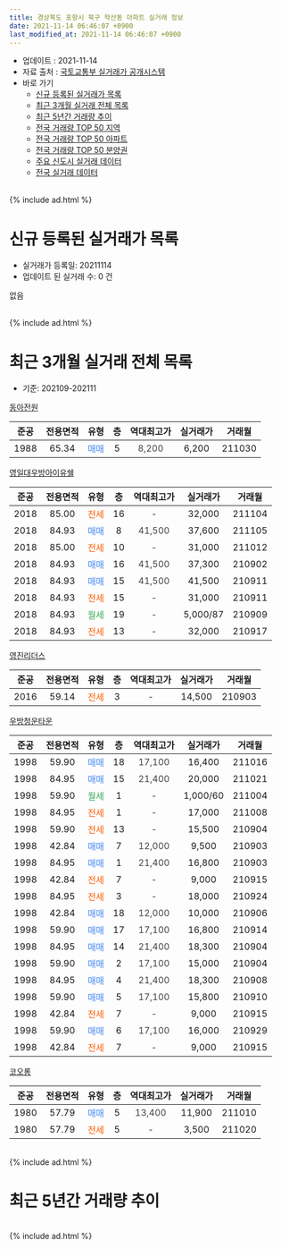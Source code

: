 ```yaml
---
title: 경상북도 포항시 북구 학산동 아파트 실거래 정보
date: 2021-11-14 06:46:07 +0900
last_modified_at: 2021-11-14 06:46:07 +0900
---
```


* 업데이트 : 2021-11-14
* 자료 출처 : [국토교통부 실거래가 공개시스템](http://rt.molit.go.kr)
* 바로 가기
    * [신규 등록된 실거래가 목록](#신규-등록된-실거래가-목록)
    * [최근 3개월 실거래 전체 목록](#최근-3개월-실거래-전체-목록)
    * [최근 5년간 거래량 추이](#최근-5년간-거래량-추이)
    * [전국 거래량 TOP 50 지역](https://inasie.github.io/apt-trade-info/최근-3개월-전국에서-가장-거래가-많이-발생한-지역)
    * [전국 거래량 TOP 50 아파트](https://inasie.github.io/apt-trade-info/최근-3개월-전국에서-가장-거래가-많이-발생한-아파트)
    * [전국 거래량 TOP 50 분양권](https://inasie.github.io/apt-trade-info/최근-3개월-전국에서-가장-거래가-많이-발생한-분양권)
    * [주요 신도시 실거래 데이터](https://inasie.github.io/apt-trade-info/주요-신도시)
    * [전국 실거래 데이터](https://inasie.github.io/apt-trade-info/전국)
<br>
{% include ad.html %}
<br>

# 신규 등록된 실거래가 목록
* 실거래가 등록일: 20211114
* 업데이트 된 실거래 수: 0 건

없음

<br>
{% include ad.html %}
<br>

# 최근 3개월 실거래 전체 목록
* 기준: 202109-202111


[동아전원](https://search.naver.com/search.naver?query=%EA%B2%BD%EC%83%81%EB%B6%81%EB%8F%84+%ED%8F%AC%ED%95%AD%EC%8B%9C+%EB%B6%81%EA%B5%AC+%ED%95%99%EC%82%B0%EB%8F%99+%EB%8F%99%EC%95%84%EC%A0%84%EC%9B%90)

|준공|전용면적|유형|층|역대최고가|실거래가|거래월|
|:---:|:---:|:---:|:---:|:---:|:---:|:---:|
|1988|65.34|<span style="color:#4285f3">매매</span>|5|<span style="color:#444444">8,200</span>|6,200|211030|

[영일대우방아이유쉘](https://search.naver.com/search.naver?query=%EA%B2%BD%EC%83%81%EB%B6%81%EB%8F%84+%ED%8F%AC%ED%95%AD%EC%8B%9C+%EB%B6%81%EA%B5%AC+%ED%95%99%EC%82%B0%EB%8F%99+%EC%98%81%EC%9D%BC%EB%8C%80%EC%9A%B0%EB%B0%A9%EC%95%84%EC%9D%B4%EC%9C%A0%EC%89%98)

|준공|전용면적|유형|층|역대최고가|실거래가|거래월|
|:---:|:---:|:---:|:---:|:---:|:---:|:---:|
|2018|85.00|<span style="color:#ff5a00">전세</span>|16|<span style="color:#444444">-</span>|32,000|211104|
|2018|84.93|<span style="color:#4285f3">매매</span>|8|<span style="color:#444444">41,500</span>|37,600|211105|
|2018|85.00|<span style="color:#ff5a00">전세</span>|10|<span style="color:#444444">-</span>|31,000|211012|
|2018|84.93|<span style="color:#4285f3">매매</span>|16|<span style="color:#444444">41,500</span>|37,300|210902|
|2018|84.93|<span style="color:#4285f3">매매</span>|15|<span style="color:#444444">41,500</span>|41,500|210911|
|2018|84.93|<span style="color:#ff5a00">전세</span>|15|<span style="color:#444444">-</span>|31,000|210911|
|2018|84.93|<span style="color:#34a853">월세</span>|19|<span style="color:#444444">-</span>|5,000/87|210909|
|2018|84.93|<span style="color:#ff5a00">전세</span>|13|<span style="color:#444444">-</span>|32,000|210917|

[영진리더스](https://search.naver.com/search.naver?query=%EA%B2%BD%EC%83%81%EB%B6%81%EB%8F%84+%ED%8F%AC%ED%95%AD%EC%8B%9C+%EB%B6%81%EA%B5%AC+%ED%95%99%EC%82%B0%EB%8F%99+%EC%98%81%EC%A7%84%EB%A6%AC%EB%8D%94%EC%8A%A4)

|준공|전용면적|유형|층|역대최고가|실거래가|거래월|
|:---:|:---:|:---:|:---:|:---:|:---:|:---:|
|2016|59.14|<span style="color:#ff5a00">전세</span>|3|<span style="color:#444444">-</span>|14,500|210903|

[우방청운타운](https://search.naver.com/search.naver?query=%EA%B2%BD%EC%83%81%EB%B6%81%EB%8F%84+%ED%8F%AC%ED%95%AD%EC%8B%9C+%EB%B6%81%EA%B5%AC+%ED%95%99%EC%82%B0%EB%8F%99+%EC%9A%B0%EB%B0%A9%EC%B2%AD%EC%9A%B4%ED%83%80%EC%9A%B4)

|준공|전용면적|유형|층|역대최고가|실거래가|거래월|
|:---:|:---:|:---:|:---:|:---:|:---:|:---:|
|1998|59.90|<span style="color:#4285f3">매매</span>|18|<span style="color:#444444">17,100</span>|16,400|211016|
|1998|84.95|<span style="color:#4285f3">매매</span>|15|<span style="color:#444444">21,400</span>|20,000|211021|
|1998|59.90|<span style="color:#34a853">월세</span>|1|<span style="color:#444444">-</span>|1,000/60|211004|
|1998|84.95|<span style="color:#ff5a00">전세</span>|1|<span style="color:#444444">-</span>|17,000|211008|
|1998|59.90|<span style="color:#ff5a00">전세</span>|13|<span style="color:#444444">-</span>|15,500|210904|
|1998|42.84|<span style="color:#4285f3">매매</span>|7|<span style="color:#444444">12,000</span>|9,500|210903|
|1998|84.95|<span style="color:#4285f3">매매</span>|1|<span style="color:#444444">21,400</span>|16,800|210903|
|1998|42.84|<span style="color:#ff5a00">전세</span>|7|<span style="color:#444444">-</span>|9,000|210915|
|1998|84.95|<span style="color:#ff5a00">전세</span>|3|<span style="color:#444444">-</span>|18,000|210924|
|1998|42.84|<span style="color:#4285f3">매매</span>|18|<span style="color:#444444">12,000</span>|10,000|210906|
|1998|59.90|<span style="color:#4285f3">매매</span>|17|<span style="color:#444444">17,100</span>|16,800|210914|
|1998|84.95|<span style="color:#4285f3">매매</span>|14|<span style="color:#444444">21,400</span>|18,300|210904|
|1998|59.90|<span style="color:#4285f3">매매</span>|2|<span style="color:#444444">17,100</span>|15,000|210904|
|1998|84.95|<span style="color:#4285f3">매매</span>|4|<span style="color:#444444">21,400</span>|18,300|210908|
|1998|59.90|<span style="color:#4285f3">매매</span>|5|<span style="color:#444444">17,100</span>|15,800|210910|
|1998|42.84|<span style="color:#ff5a00">전세</span>|7|<span style="color:#444444">-</span>|9,000|210915|
|1998|59.90|<span style="color:#4285f3">매매</span>|6|<span style="color:#444444">17,100</span>|16,000|210929|
|1998|42.84|<span style="color:#ff5a00">전세</span>|7|<span style="color:#444444">-</span>|9,000|210915|

[코오롱](https://search.naver.com/search.naver?query=%EA%B2%BD%EC%83%81%EB%B6%81%EB%8F%84+%ED%8F%AC%ED%95%AD%EC%8B%9C+%EB%B6%81%EA%B5%AC+%ED%95%99%EC%82%B0%EB%8F%99+%EC%BD%94%EC%98%A4%EB%A1%B1)

|준공|전용면적|유형|층|역대최고가|실거래가|거래월|
|:---:|:---:|:---:|:---:|:---:|:---:|:---:|
|1980|57.79|<span style="color:#4285f3">매매</span>|5|<span style="color:#444444">13,400</span>|11,900|211010|
|1980|57.79|<span style="color:#ff5a00">전세</span>|5|<span style="color:#444444">-</span>|3,500|211020|


<br>
{% include ad.html %}
<br>

# 최근 5년간 거래량 추이


<div style="width:100%;">
    <canvas id="deal_progress" height="200"></canvas>
</div>

<script>
new Chart(document.getElementById("deal_progress"), {
    type: 'line',
    data: {
        labels: ['201611','201612','201701','201702','201703','201704','201705','201706','201707','201708','201709','201710','201711','201712','201801','201802','201803','201804','201805','201806','201807','201808','201809','201810','201811','201812','201901','201902','201903','201904','201905','201906','201907','201908','201909','201910','201911','201912','202001','202002','202003','202004','202005','202006','202007','202008','202009','202010','202011','202012','202101','202102','202103','202104','202105','202106','202107','202108','202109','202110','202111'],
        datasets: [{
            label: '매매',
            pointRadius: 1,
            data: [3, 4, 4, 2, 5, 1, 4, 7, 6, 5, 4, 5, 1, 1, 23, 14, 16, 9, 7, 8, 7, 3, 2, 2, 0, 7, 2, 3, 6, 6, 4, 6, 4, 3, 2, 9, 5, 6, 5, 9, 6, 6, 8, 22, 18, 10, 11, 7, 28, 26, 14, 11, 22, 22, 10, 15, 19, 21, 11, 4, 1],
            borderColor: "rgba(255, 201, 14, 1)",
            backgroundColor: "rgba(255, 201, 14, 0.5)",
            fill: false,
            lineTension: 0
        },{
            label: '전월세',
            pointRadius: 1,
            data: [3, 3, 1, 5, 2, 0, 1, 3, 2, 2, 5, 5, 1, 0, 34, 23, 24, 11, 13, 10, 8, 3, 3, 4, 0, 4, 8, 5, 3, 3, 2, 6, 7, 1, 1, 2, 4, 3, 10, 13, 5, 6, 4, 6, 6, 5, 2, 3, 4, 7, 10, 12, 10, 12, 7, 14, 18, 10, 9, 4, 1],
            borderColor: "rgba(0, 141, 185, 1)",
            backgroundColor: "rgba(0, 141, 185, 0.5)",
            fill: false,
            lineTension: 0
        }
        ]
    },
    options: {
        responsive: true,
        title: {
            display: false
        },
        tooltips: {
            mode: 'index',
            intersect: false
        },
        hover: {
            mode: 'nearest',
            intersect: true
        },
        scales: {
            xAxes: [{
                display: true,
                scaleLabel: {
                    display: true,
                    labelString: '년/월'
                }
            }],
            yAxes: [{
                display: true,
                ticks: {
                    suggestedMin: 0,
                },
                scaleLabel: {
                    display: true,
                    labelString: '실거래 수'
                }
            }]
        }
    }
});

</script>


<br>
{% include ad.html %}
<br>

